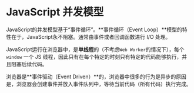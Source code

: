 # JavaScript 并发模型

JavaScript的并发模型基于“事件循环”。**事件循环（Event Loop）**模型的特性在于，JavaScript永不阻塞。通常由事件或者回调函数进行 I/O 处理。

JavaScript运行在浏览器中，是**单线程**的（不考虑`Web Worker`的情况下），每个 `window` 一个 JS 线程，因此只有在每个特定的时刻只有特定的代码能够执行，并且阻塞后续代码。

浏览器是**事件驱动（Event Driven）**的，浏览器中很多的行为是异步的原因是，浏览器会创建事件并放入事件队列中，等待当前代码（所有代码）执行完成。


